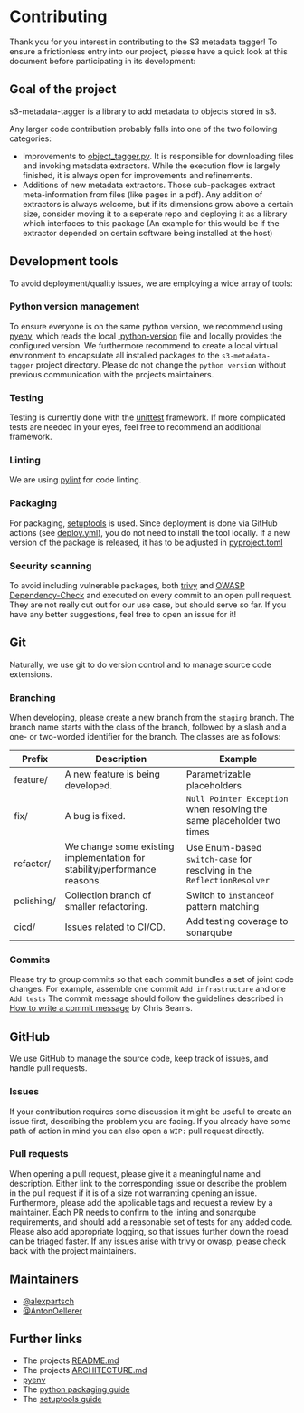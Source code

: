 # Contributing

Thank you for you interest in contributing to the S3 metadata tagger!
To ensure a frictionless entry into our project, please have a quick look at this document before participating in its development:

## Goal of the project
s3-metadata-tagger is a library to add metadata to objects stored in s3.

Any larger code contribution probably falls into one of the two following
categories:
* Improvements to [object_tagger.py](src/metadata_tagger/object_tagger.py). It is responsible for downloading files and invoking metadata extractors. While the execution flow is largely finished, it is always open for improvements and refinements.
* Additions of new metadata extractors. Those sub-packages extract meta-information from files (like pages in a pdf). Any addition of extractors is always welcome, but if its dimensions grow above a certain size, consider moving it to a seperate repo and deploying it as a library which interfaces to this package (An example for this would be if the extractor depended on certain software being installed at the host)

## Development tools
To avoid deployment/quality issues, we are employing a wide array of tools:

### Python version management
To ensure everyone is on the same python version, we recommend using [pyenv](https://github.com/pyenv/pyenv), which reads the
local [.python-version](.python-version) file and locally provides the configured version.
We furthermore recommend to create a local virtual environment to encapsulate all installed packages to the `s3-metadata-tagger` project directory.
Please do not change the `python version` without previous communication with the projects maintainers.

### Testing
Testing is currently done with the [unittest](https://docs.python.org/3/library/unittest.html) framework.
If more complicated tests are needed in your eyes, feel free to recommend an additional framework.

### Linting
We are using [pylint](https://github.com/PyCQA/pylint) for code linting.

### Packaging
For packaging, [setuptools](https://setuptools.pypa.io/en/latest/) is used.
Since deployment is done via GitHub actions (see [deploy.yml](.github/workflows/deploy.yml)), you
do not need to install the tool locally.
If a new version of the package is released, it has to be adjusted in [pyproject.toml](./pyproject.toml)

### Security scanning
To avoid including vulnerable packages, both [trivy](https://aquasecurity.github.io/trivy/v0.31.3/) and [OWASP Dependency-Check](https://owasp.org/www-project-dependency-check/) and executed on every commit to an open pull request.
They are not really cut out for our use case, but should serve so far.
If you have any better suggestions, feel free to open an issue for it!

## Git
Naturally, we use git to do version control and to manage
 source code extensions.

### Branching
When developing, please create a new branch from the `staging` branch.
The branch name starts with the class of the branch, followed by a
slash and a one- or two-worded identifier for the branch.
The classes are as follows:

| Prefix     | Description                                                               | Example                                                                |
| ---------- | ------------------------------------------------------------------------- | ---------------------------------------------------------------------- |
| feature/   | A new feature is being developed.                                         | Parametrizable placeholders                                            |
| fix/       | A bug is fixed.                                                           | `Null Pointer Exception` when resolving the same placeholder two times |
| refactor/  | We change some existing implementation for stability/performance reasons. | Use Enum-based `switch-case` for resolving in the `ReflectionResolver` |
| polishing/ | Collection branch of smaller refactoring.                                 | Switch to `instanceof` pattern matching                                |
| cicd/      | Issues related to CI/CD.                                                  | Add testing coverage to sonarqube                                      |

### Commits
Please try to group commits so that each commit bundles a set of
joint code changes.
For example, assemble one commit `Add infrastructure` and one 
`Add tests`
The commit message should follow the guidelines described in 
[How to write a commit message](https://chris.beams.io/posts/git-commit/)
by Chris Beams.

## GitHub
We use GitHub to manage the source code, keep track of issues, and
handle pull requests.

### Issues
If your contribution requires some discussion it might be useful
to create an issue first, describing the problem you are facing.
If you already have some path of action in mind you can also open a
 `WIP:` pull request directly.

### Pull requests
When opening a pull request, please give it a meaningful name and
description.
Either link to the corresponding issue or describe the problem in the
pull request if it is of a size not warranting opening an issue.
Furthermore, please add the applicable tags and request a review by
a maintainer.
Each PR needs to confirm to the linting and sonarqube requirements, and should add a reasonable set of tests for any added code.
Please also add appropriate logging, so that issues further down the roead can be triaged faster.
If any issues arise with trivy or owasp, please check back with the project maintainers.

## Maintainers
* [@alexpartsch](https://github.com/alexpartsch)
* [@AntonOellerer](https://github.com/AntonOellerer)


## Further links
* The projects [README.md](README.md)
* The projects [ARCHITECTURE.md](ARCHITECTURE.md)
* [pyenv](https://github.com/pyenv/pyenv)
* The [python packaging guide](https://packaging.python.org/en/latest/tutorials/packaging-projects/)
* The [setuptools guide](https://setuptools.pypa.io/en/latest/userguide/)